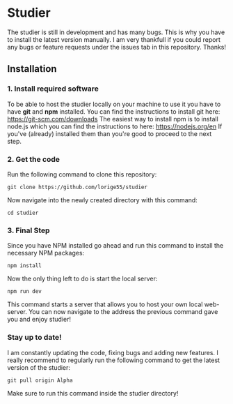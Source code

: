 # Studier

The studier is still in development and has many bugs. This is why you have to install the latest version manually. I am very thankfull if you could report any bugs or feature requests under the issues tab in this repository. Thanks!

## Installation

### 1. Install required software

To be able to host the studier locally on your machine to use it you have to have **git** and **npm** installed.
You can find the instructions to install git here: https://git-scm.com/downloads
The easiest way to install npm is to install node.js which you can find the instructions to here: https://nodejs.org/en
If you've (already) installed them than you're good to proceed to the next step.

### 2. Get the code

Run the following command to clone this repository:

```
git clone https://github.com/lorige55/studier
```

Now navigate into the newly created directory with this command:

```
cd studier
```

### 3. Final Step

Since you have NPM installed go ahead and run this command to install the necessary NPM packages:

```
npm install
```

Now the only thing left to do is start the local server:

```
npm run dev
```

This command starts a server that allows you to host your own local web-server. You can now navigate to the address the previous command gave you and enjoy studier!

### Stay up to date!

I am constantly updating the code, fixing bugs and adding new features. I really recommend to regularly run the following command to get the latest version of the studier:

```
git pull origin Alpha
```

Make sure to run this command inside the studier directory!
